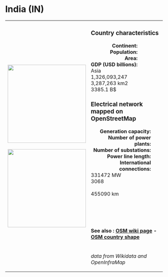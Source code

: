 # India (IN)

<table width="90%">
<tr>
<td>
<img src="http://commons.wikimedia.org/wiki/Special:FilePath/Flag%20of%20India.svg" width="250">
<br><br>
<img src="http://commons.wikimedia.org/wiki/Special:FilePath/India%20%28orthographic%20projection%29.svg" width="250"></td>
<td>
<h3>Country characteristics</h3>
<div style="display: inline-block;text-align:right;margin-right:30px;font-weight: bold;">
Continent:<br>Population:<br>Area:<br>GDP (USD billions):
</div>
<div style="display: inline-block;">
Asia<br>1,326,093,247<br>3,287,263 km2<br>3385.1 B$
</div>
<h3>Electrical network mapped on OpenStreetMap</h3>
<div style="display: inline-block;text-align:right;margin-right:30px;font-weight: bold;">Generation capacity:<br>
Number of power plants:<br>
Number of substations:<br>
Power line length:<br>
International connections:<br>
</div>
<div style="display: inline-block;">331472 MW<br>
3068<br>
<br>
455090 km<br>
<br>
</div>

<br><br><h4>See also :
<a href="https://wiki.openstreetmap.org/wiki/Power_networks/India" target="_blank">OSM wiki page</a> -
<a href="https://openstreetmap.org/relation/304716" target="_blank">OSM country shape</a>
</h4>

<br><i>data from Wikidata and OpenInfraMap</i>
</td>
</tr>
</table>




